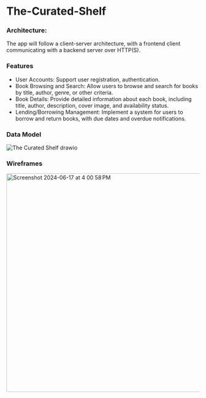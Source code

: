 # The-Curated-Shelf

### Architecture:

The app will follow a client-server architecture, with a frontend client communicating with a backend server over HTTP(S).

### Features

- User Accounts: Support user registration, authentication.
- Book Browsing and Search: Allow users to browse and search for books by title, author, genre, or other criteria.
- Book Details: Provide detailed information about each book, including title, author, description, cover image, and availability status.
- Lending/Borrowing Management: Implement a system for users to borrow and return books, with due dates and overdue notifications.

### Data Model 
![The Curated Shelf drawio](https://github.com/willshepp28/The-Curated-Shelf-Client/assets/28759252/340b625c-6767-474b-aef0-31d3a31860ec)

### Wireframes
<img width="571" alt="Screenshot 2024-06-17 at 4 00 58 PM" src="https://github.com/willshepp28/The-Curated-Shelf-Client/assets/28759252/7301d41b-485c-4106-8da3-ef4ed552fb36">
